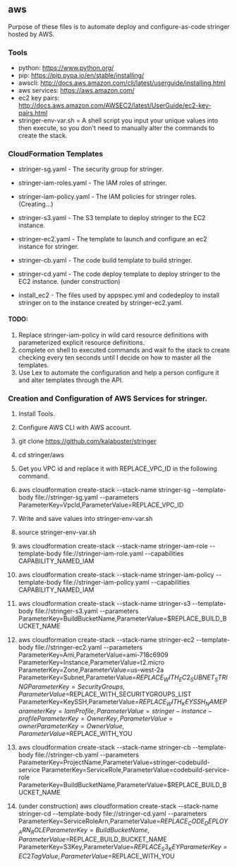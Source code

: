 ## aws

Purpose of these files is to automate deploy and configure-as-code stringer hosted by AWS.


### Tools

- python: https://www.python.org/
- pip: https://pip.pypa.io/en/stable/installing/
- awscli: http://docs.aws.amazon.com/cli/latest/userguide/installing.html
- aws services: https://aws.amazon.com/
- ec2 key pairs: http://docs.aws.amazon.com/AWSEC2/latest/UserGuide/ec2-key-pairs.html
- stringer-env-var.sh = A shell script you input your unique values into then execute, so you don't need to manually
alter the commands to create the stack.


### CloudFormation Templates

- stringer-sg.yaml - The security group for stringer.

- stringer-iam-roles.yaml - The IAM roles of stringer.

- stringer-iam-policy.yaml - The IAM policies for stringer roles. (Creating...)

- stringer-s3.yaml - The S3 template to deploy stringer to the EC2 instance.

- stringer-ec2.yaml - The template to launch and configure an ec2 instance for stringer.

- stringer-cb.yaml - The code build template to build stringer.

- stringer-cd.yaml - The code deploy template to deploy stringer to the EC2 instance. (under construction)

- install_ec2 - The files used by appspec.yml and codedeploy to install stringer on to the instance created by stringer-ec2.yaml.


#### TODO:
1. Replace stringer-iam-policy in wild card resource definitions with parameterized explicit resource definitions.
2. complete on shell to executed commands and wait fo the stack to create checking every ten seconds until I decide
on how to master all the templates.
3. Use Lex to automate the configuration and help a person configure it and alter templates through the API.

### Creation and Configuration of AWS Services for stringer.


1. Install Tools.

2. Configure AWS CLI with AWS account.

3. git clone https://github.com/kalaboster/stringer

4. cd stringer/aws

5. Get you VPC id and replace it with REPLACE_VPC_ID in the following command.

5. aws cloudformation create-stack --stack-name stringer-sg --template-body file://stringer-sg.yaml  --parameters ParameterKey=VpcId,ParameterValue=REPLACE_VPC_ID

5. Write and save values into stringer-env-var.sh

6. source stringer-env-var.sh

7. aws cloudformation create-stack --stack-name stringer-iam-role --template-body file://stringer-iam-role.yaml --capabilities CAPABILITY_NAMED_IAM

8. aws cloudformation create-stack --stack-name stringer-iam-policy --template-body file://stringer-iam-policy.yaml --capabilities CAPABILITY_NAMED_IAM

9. aws cloudformation create-stack --stack-name stringer-s3 --template-body file://stringer-s3.yaml  --parameters ParameterKey=BuildBucketName,ParameterValue=$REPLACE_BUILD_BUCKET_NAME

10. aws cloudformation create-stack --stack-name stringer-ec2 --template-body file://stringer-ec2.yaml  --parameters ParameterKey=Ami,ParameterValue=ami-718c6909 ParameterKey=Instance,ParameterValue=t2.micro ParameterKey=Zone,ParameterValue=us-west-2a ParameterKey=Subnet,ParameterValue=$REPLACE_WITH_EC2_SUBNET_STRING ParameterKey=SecurityGroups,ParameterValue=$REPLACE_WITH_SECURITYGROUPS_LIST ParameterKey=KeySSH,ParameterValue=$REPLACE_WITH_KEYSSH_NAME ParameterKey=IamProfile,ParameterValue=stringer-instance-profile ParameterKey=OwnerKey,ParameterValue=owner ParameterKey=OwnerValue,ParameterValue=$REPLACE_WITH_YOU

11. aws cloudformation create-stack --stack-name stringer-cb --template-body file://stringer-cb.yaml --parameters ParameterKey=ProjectName,ParameterValue=stringer-codebuild-service  ParameterKey=ServiceRole,ParameterValue=codebuild-service-role ParameterKey=BuildBucketName,ParameterValue=$REPLACE_BUILD_BUCKET_NAME

12. (under construction) aws cloudformation create-stack --stack-name stringer-cd --template-body file://stringer-cd.yaml --parameters ParameterKey=ServiceRoleArn,ParameterValue=$REPLACE_CODE_DEPLOY_ARN_ROLE ParameterKey=BuildBucketName,ParameterValue=$REPLACE_BUILD_BUCKET_NAME  ParameterKey=S3Key,ParameterValue=$REPLACE_S3_KEY ParameterKey=EC2TagValue,ParameterValue=$REPLACE_WITH_YOU